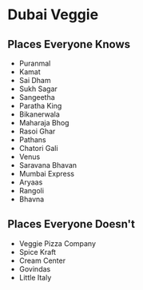 # Dubai Veggie

## Places Everyone Knows

* Puranmal
* Kamat
* Sai Dham
* Sukh Sagar
* Sangeetha
* Paratha King
* Bikanerwala
* Maharaja Bhog
* Rasoi Ghar
* Pathans
* Chatori Gali
* Venus
* Saravana Bhavan
* Mumbai Express
* Aryaas
* Rangoli
* Bhavna

## Places Everyone Doesn't

* Veggie Pizza Company
* Spice Kraft
* Cream Center
* Govindas
* Little Italy
